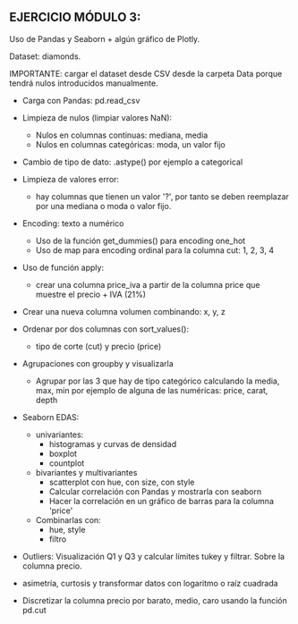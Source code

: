 ## EJERCICIO MÓDULO 3:

Uso de Pandas y Seaborn + algún gráfico de Plotly.

Dataset: diamonds.

IMPORTANTE: cargar el dataset desde CSV desde la carpeta Data porque tendrá nulos introducidos manualmente.

* Carga con Pandas: pd.read_csv

* Limpieza de nulos (limpiar valores NaN):
    * Nulos en columnas continuas: mediana, media
    * Nulos en columnas categóricas: moda, un valor fijo

* Cambio de tipo de dato: .astype() por ejemplo a categorical

* Limpieza de valores error: 
    * hay columnas que tienen un valor '?', por tanto se deben reemplazar por una mediana o moda o valor fijo.

* Encoding: texto a numérico
    * Uso de la función get_dummies() para encoding one_hot
    * Uso de map para encoding ordinal para la columna cut: 1, 2, 3, 4

* Uso de función apply:
    * crear una columna price_iva a partir de la columna price que muestre el precio + IVA (21%)

* Crear una nueva columna volumen combinando: x, y, z

* Ordenar por dos columnas con sort_values():
    * tipo de corte (cut) y precio (price)

* Agrupaciones con groupby y visualizarla
    * Agrupar por las 3 que hay de tipo categórico calculando la media, max, min por ejemplo de alguna de las numéricas: price, carat, depth

* Seaborn EDAS:
    * univariantes:
        * histogramas y curvas de densidad
        * boxplot
        * countplot
    * bivariantes y multivariantes
        * scatterplot con hue, con size, con style
        * Calcular correlación con Pandas y mostrarla con seaborn
        * Hacer la correlación en un gráfico de barras para la columna 'price'
    * Combinarlas con:
        * hue, style
        * filtro

* Outliers: Visualización Q1 y Q3 y calcular límites tukey y filtrar. Sobre la columna precio.

* asimetría, curtosis y transformar datos con logaritmo o raíz cuadrada

* Discretizar la columna precio por barato, medio, caro usando la función pd.cut